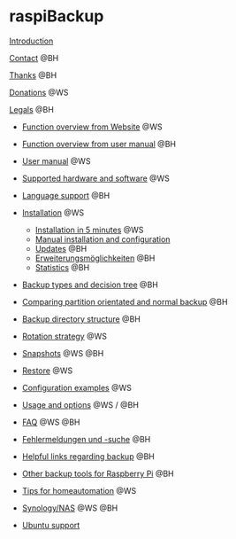# raspiBackup

[Introduction](introduction.md)

[Contact](contact.md)   @BH

[Thanks](thanks.md)    @BH

[Donations](donations.md)   @WS

[Legals](legals.md)    @BH

- [Function overview from Website](function-overview.md)   @WS
- [Function overview from user manual](function-overview2.md)  @BH

- [User manual](usermanual.md)   @WS

- [Supported hardware and software](supported-hardware-and-software.md)   @WS
- [Language support](language-support.md)    @BH

- [Installation](installation.md)   @WS
    - [Installation in 5 minutes](installation-in-5-minutes.md)   @WS
    - [Manual installation and configuration](manual-installation-and-configuration.md)
    - [Updates](updates.md)    @BH
    - [Erweiterungsmöglichkeiten]()    @BH
    - [Statistics](statistics.md)    @BH

- [Backup types and decision tree](backuptypes.md)    @BH
- [Comparing partition orientated and normal backup](normal-or-partition-backup.md)    @BH
- [Backup directory structure](backup-directory-structure.md)    @BH
- [Rotation strategy](intelligent-rotation-strategy.md)   @WS
- [Snapshots](snapshots.md)   @WS  @BH

- [Restore](restore.md)   @WS

- [Configuration examples](configuration-examples.md)   @WS

- [Usage and options](usage-and-options.md)   @WS / @BH

- [FAQ](faq.md)   @WS @BH
- [Fehlermeldungen und -suche]()    @BH

- [Helpful links regarding backup](helpful-links.md)    @BH
- [Other backup tools for Raspberry Pi](other-raspberry-backup-tools.md)    @BH
- [Tips for homeautomation](tips-homeautomation.md)   @WS
- [Synology/NAS](synology-as-backupspace.md)   @WS @BH
- [Ubuntu support](ubuntu-support.md)
